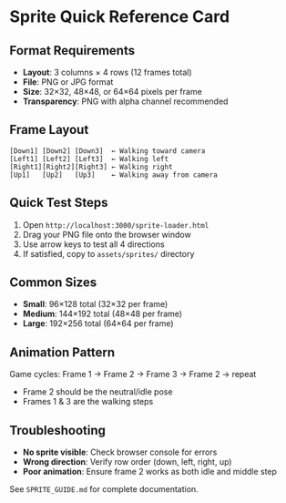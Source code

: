 # Sprite Quick Reference Card

## Format Requirements
- **Layout**: 3 columns × 4 rows (12 frames total)
- **File**: PNG or JPG format  
- **Size**: 32×32, 48×48, or 64×64 pixels per frame
- **Transparency**: PNG with alpha channel recommended

## Frame Layout
```
[Down1] [Down2] [Down3]  ← Walking toward camera
[Left1] [Left2] [Left3]  ← Walking left
[Right1][Right2][Right3] ← Walking right  
[Up1]   [Up2]   [Up3]    ← Walking away from camera
```

## Quick Test Steps
1. Open `http://localhost:3000/sprite-loader.html`
2. Drag your PNG file onto the browser window
3. Use arrow keys to test all 4 directions
4. If satisfied, copy to `assets/sprites/` directory

## Common Sizes
- **Small**: 96×128 total (32×32 per frame)
- **Medium**: 144×192 total (48×48 per frame)  
- **Large**: 192×256 total (64×64 per frame)

## Animation Pattern
Game cycles: Frame 1 → Frame 2 → Frame 3 → Frame 2 → repeat
- Frame 2 should be the neutral/idle pose
- Frames 1 & 3 are the walking steps

## Troubleshooting
- **No sprite visible**: Check browser console for errors
- **Wrong direction**: Verify row order (down, left, right, up)
- **Poor animation**: Ensure frame 2 works as both idle and middle step

See `SPRITE_GUIDE.md` for complete documentation.